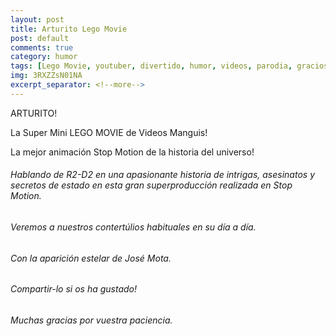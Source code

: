 ```yaml
---
layout: post
title: Arturito Lego Movie
post: default
comments: true
category: humor
tags: [Lego Movie, youtuber, divertido, humor, videos, parodia, gracioso, star cows, R2-D2, arturito]
img: 3RXZZsN01NA
excerpt_separator: <!--more-->
---
```


ARTURITO!

La Super Mini LEGO MOVIE de Videos Manguis!

La mejor animación Stop Motion de la historia del universo!

<!--more-->


###### Hablando de R2-D2 en una apasionante historia de intrigas, asesinatos y secretos de estado en esta gran superproducción realizada en Stop Motion.

###### Veremos a nuestros contertúlios habituales en su día a día.

###### Con la aparición estelar de José Mota.

###### Compartir-lo si os ha gustado!

###### Muchas gracias por vuestra paciencia.